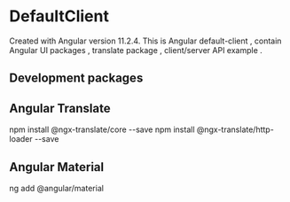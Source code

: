 # DefaultClient

Created with Angular version 11.2.4.
This is Angular default-client  , contain Angular UI packages , translate package , client/server API example . 

## Development packages

## Angular Translate 
npm install @ngx-translate/core --save
npm install @ngx-translate/http-loader --save

## Angular Material
ng add @angular/material

